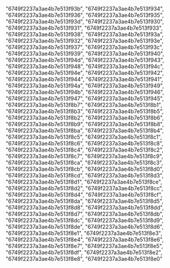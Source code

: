 
"6749f2237a3ae4b7e513f93b",
"6749f2237a3ae4b7e513f934",
"6749f2237a3ae4b7e513f936",
"6749f2237a3ae4b7e513f935",
"6749f2237a3ae4b7e513f93d",
"6749f2237a3ae4b7e513f930",
"6749f2237a3ae4b7e513f931",
"6749f2237a3ae4b7e513f933",
"6749f2237a3ae4b7e513f938",
"6749f2237a3ae4b7e513f93a",
"6749f2237a3ae4b7e513f932",
"6749f2237a3ae4b7e513f93e",
"6749f2237a3ae4b7e513f937",
"6749f2237a3ae4b7e513f93c",
"6749f2237a3ae4b7e513f939",
"6749f2237a3ae4b7e513f940",
"6749f2237a3ae4b7e513f94d",
"6749f2237a3ae4b7e513f943",
"6749f2237a3ae4b7e513f948",
"6749f2237a3ae4b7e513f94c",
"6749f2237a3ae4b7e513f94e",
"6749f2237a3ae4b7e513f942",
"6749f2237a3ae4b7e513f944",
"6749f2237a3ae4b7e513f941",
"6749f2237a3ae4b7e513f94a",
"6749f2237a3ae4b7e513f949",
"6749f2237a3ae4b7e513f94b",
"6749f2237a3ae4b7e513f946",
"6749f2237a3ae4b7e513f947",
"6749f2237a3ae4b7e513f945",
"6749f2237a3ae4b7e513f8b7",
"6749f2237a3ae4b7e513f8b1",
"6749f2237a3ae4b7e513f8b3",
"6749f2237a3ae4b7e513f8b5",
"6749f2237a3ae4b7e513f8b2",
"6749f2237a3ae4b7e513f8b6",
"6749f2237a3ae4b7e513f8b9",
"6749f2237a3ae4b7e513f8b8",
"6749f2237a3ae4b7e513f8ba",
"6749f2237a3ae4b7e513f8b4",
"6749f2237a3ae4b7e513f8c5",
"6749f2237a3ae4b7e513f8c1",
"6749f2237a3ae4b7e513f8c6",
"6749f2237a3ae4b7e513f8c8",
"6749f2237a3ae4b7e513f8c4",
"6749f2237a3ae4b7e513f8c2",
"6749f2237a3ae4b7e513f8c7",
"6749f2237a3ae4b7e513f8c9",
"6749f2237a3ae4b7e513f8ca",
"6749f2237a3ae4b7e513f8c3",
"6749f2237a3ae4b7e513f8cb",
"6749f2237a3ae4b7e513f8d0",
"6749f2237a3ae4b7e513f8cd",
"6749f2237a3ae4b7e513f8d3",
"6749f2237a3ae4b7e513f8d1",
"6749f2237a3ae4b7e513f8ce",
"6749f2237a3ae4b7e513f8d2",
"6749f2237a3ae4b7e513f8cc",
"6749f2237a3ae4b7e513f8d4",
"6749f2237a3ae4b7e513f8cf",
"6749f2237a3ae4b7e513f8da",
"6749f2237a3ae4b7e513f8d5",
"6749f2237a3ae4b7e513f8d8",
"6749f2237a3ae4b7e513f8dd",
"6749f2237a3ae4b7e513f8d7",
"6749f2237a3ae4b7e513f8db",
"6749f2237a3ae4b7e513f8dc",
"6749f2237a3ae4b7e513f8d9",
"6749f2237a3ae4b7e513f8de",
"6749f2237a3ae4b7e513f8d6",
"6749f2237a3ae4b7e513f8e1",
"6749f2237a3ae4b7e513f8e3",
"6749f2237a3ae4b7e513f8e4",
"6749f2237a3ae4b7e513f8e6",
"6749f2237a3ae4b7e513f8e7",
"6749f2237a3ae4b7e513f8e5",
"6749f2237a3ae4b7e513f8df",
"6749f2237a3ae4b7e513f8e2",
"6749f2237a3ae4b7e513f8e8",
"6749f2237a3ae4b7e513f8e0"
